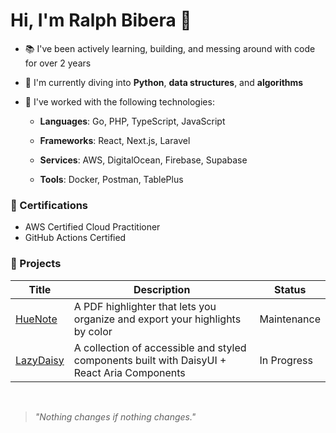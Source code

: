 # Hi, I'm Ralph Bibera 👋

- 📚 I've been actively learning, building, and messing around with code for over 2 years
- 🐍 I'm currently diving into **Python**, **data structures**, and **algorithms**
- 🧰 I've worked with the following technologies:

  - **Languages**: Go, PHP, TypeScript, JavaScript

  - **Frameworks**: React, Next.js, Laravel

  - **Services**: AWS, DigitalOcean, Firebase, Supabase

  - **Tools**: Docker, Postman, TablePlus

### 🧾 Certifications

- AWS Certified Cloud Practitioner
- GitHub Actions Certified

### 🚀 Projects

| Title                                                   | Description                                                                                 | Status      |
| ------------------------------------------------------- | ------------------------------------------------------------------------------------------- | ----------- |
| [HueNote](https://www.producthunt.com/products/huenote) | A PDF highlighter that lets you organize and export your highlights by color                | Maintenance |
| [LazyDaisy](https://github.com/ralphbibera/lazydaisy)   | A collection of accessible and styled components built with DaisyUI + React Aria Components | In Progress |

<br>

> _"Nothing changes if nothing changes."_
